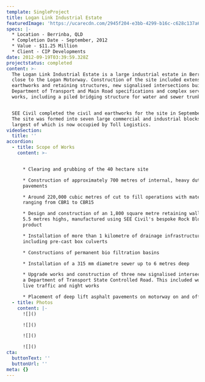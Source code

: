 ```yaml
---
template: SingleProject
title: Logan Link Industrial Estate
featuredImage: 'https://ucarecdn.com/2945f204-e3bb-4299-b16c-c628c137a6c4/'
specs: |-
  * Location - Berrinba, QLD
  * Completion Date - September, 2012
  * Value - $11.25 Million
  * Client - CIP Developments
date: 2012-09-19T03:39:59.328Z
projectstatus: completed
content: >-
  The Logan Link Industrial Estate is a large industrial estate in Berrinba,
  close to the Logan Motorway. Construction of the site included extensive
  earthworks and retaining structures, new signalised intersections built to
  Department of Transport and Main Road specifications and complex service
  works, including a piled bridging structure for water and sewer trunk mains. 


  SEE Civil completed the civil and earthworks for the site in September 2012.
  The site was formed into seven large commercial and industrial blocks, the
  largest of which is now occupied by Toll Logistics.
videoSection:
  title: ''
accordion:
  - title: Scope of Works
    content: >-


      * Clearing and grubbing of the 40 hectare site 

      * Construction of approximately 700 metres of internal, heavy duty
      pavements 

      * Around 220,000 cubic metres of cut to fill operations with material
      ranging from CBR1 to CBR15 

      * Design and construction of an 1,800 square metre retaining wall up to
      5.5 metres highs, manufactured using SEE Civil's bespoke Rock Block
      product

      * Installation of more than 1 kilometre of drainage infrastructure
      including pre-cast box culverts

      * Constructions of permanent bio filtration basins

      * Installation of a 315 mm diametre sewer up to 6 metres deep

      * Upgrade works and construction of three new signalised intersections on
      a Department of Transport State Controlled Road. This included works under
      live traffic and night works

      * Placement of deep lift asphalt pavements on motorway on and off ramps
  - title: Photos
    content: |-
      ![]()

      ![]()

      ![]()

      ![]()
cta:
  buttonText: ''
  buttonUrl: ''
meta: {}
---
```


